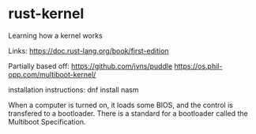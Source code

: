 # rust-kernel
Learning how a kernel works

Links:
https://doc.rust-lang.org/book/first-edition

Partially based off:
https://github.com/jvns/puddle
https://os.phil-opp.com/multiboot-kernel/


installation instructions:
dnf install nasm




When a computer is turned on, it loads some BIOS, and the control is transfered to a bootloader. There is a standard for a bootloader called the Multiboot Specification.

